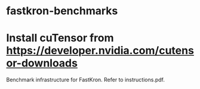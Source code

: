 # fastkron-benchmarks

# Install cuTensor from https://developer.nvidia.com/cutensor-downloads

Benchmark infrastructure for FastKron. Refer to instructions.pdf.

